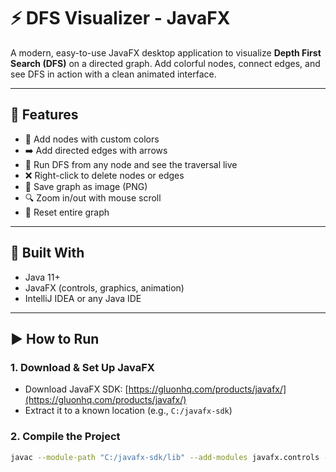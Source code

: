 # ⚡ DFS Visualizer - JavaFX

A modern, easy-to-use JavaFX desktop application to visualize **Depth First Search (DFS)** on a directed graph. Add colorful nodes, connect edges, and see DFS in action with a clean animated interface.

---

## 🚀 Features

- 🎨 Add nodes with custom colors
- ➡️ Add directed edges with arrows
- 🧭 Run DFS from any node and see the traversal live
- ❌ Right-click to delete nodes or edges
- 💾 Save graph as image (PNG)
- 🔍 Zoom in/out with mouse scroll
- 🔄 Reset entire graph

---

## 🧰 Built With

- Java 11+
- JavaFX (controls, graphics, animation)
- IntelliJ IDEA or any Java IDE

---

## ▶️ How to Run

### 1. Download & Set Up JavaFX

- Download JavaFX SDK: [https://gluonhq.com/products/javafx/](https://gluonhq.com/products/javafx/)
- Extract it to a known location (e.g., `C:/javafx-sdk`)

### 2. Compile the Project

```bash
javac --module-path "C:/javafx-sdk/lib" --add-modules javafx.controls -d out src/*.java
